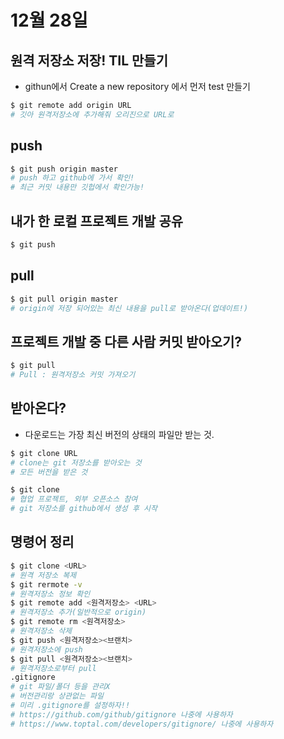 # 12월 28일


## 원격 저장소 저장! TIL 만들기
* githun에서 Create a new repository 에서 먼저 test 만들기

```bash
$ git remote add origin URL
# 깃아 원격저장소에 추가해줘 오리진으로 URL로
```



## push
``` bash
$ git push origin master
# push 하고 github에 가서 확인!
# 최근 커밋 내용만 깃헙에서 확인가능!
```
## 내가 한 로컬 프로젝트 개발 공유
```bash
$ git push
```

## pull
```bash
$ git pull origin master
# origin에 저장 되어있는 최신 내용을 pull로 받아온다(업데이트!)
```
## 프로젝트 개발 중 다른 사람 커밋 받아오기?
```bash
$ git pull
# Pull : 원격저장소 커밋 가져오기
```

## 받아온다?
* 다운로드는 가장 최신 버전의 상태의 파일만 받는 것.
```bash
$ git clone URL
# clone는 git 저장소를 받아오는 것
# 모든 버전을 받은 것
```
``` bash
$ git clone
# 협업 프로젝트, 외부 오픈소스 참여
# git 저장소를 github에서 생성 후 시작
```


## 명령어 정리
```bash
$ git clone <URL>
# 원격 저장소 복제
$ git rermote -v
# 원격저장소 정보 확인
$ git remote add <원격저장소> <URL>
# 원격저장소 추가(일반적으로 origin)
$ git remote rm <원격저장소>
# 원격저장소 삭제
$ git push <원격저장소><브랜치>
# 원격저장소에 push
$ git pull <원격저장소><브랜치>
# 원격저장소로부터 pull
.gitignore 
# git 파일/폴더 등을 관리X 
# 버전관리랑 상관없는 파일
# 미리 .gitignore를 설정하자!!
# https://github.com/github/gitignore 나중에 사용하자 
# https://www.toptal.com/developers/gitignore/ 나중에 사용하자
```



